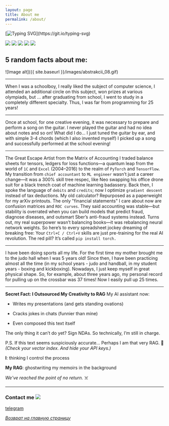 ```yaml
---
layout: page
title: About me
permalink: /about/
---
```

[![Typing SVG](https://readme-typing-svg.herokuapp.com?color=%2336BCF7&lines=AI+now+I+meet+more+often+than+HI...)](https://git.io/typing-svg)




![](https://github-profile-summary-cards.vercel.app/api/cards/profile-details?username=UzunDemir&theme=github_dark)
![](https://github-profile-summary-cards.vercel.app/api/cards/most-commit-language?username=UzunDemir&theme=github_dark) ![](https://github-profile-summary-cards.vercel.app/api/cards/repos-per-language?username=UzunDemir&theme=github_dark)
![](https://github-profile-summary-cards.vercel.app/api/cards/stats?username=UzunDemir&theme=github_dark) ![](https://github-profile-summary-cards.vercel.app/api/cards/productive-time?username=UzunDemir&theme=github_dark)

## 5 random facts about me:
![Image alt]({{ site.baseurl }}/images/abstrakcii_08.gif)

---

When I was a schoolboy, I really liked the subject of computer science, I attended an additional circle on this subject, won prizes at various olympiads, but ... after graduating from school, I went to study in a completely different specialty. Thus, I was far from programming for 25 years!
   
---

Once at school, for one creative evening, it was necessary to prepare and perform a song on the guitar. I never played the guitar and had no idea about notes and so on! What did I do… I just tuned the guitar by ear, and with simple 3-4 chords (which I also invented myself) I picked up a song and successfully performed at the school evening!
   
---

The Great Escape Artist from the Matrix of Accounting
I traded balance sheets for tensors, ledgers for loss functions—a quantum leap from the world of `1C` and `Excel` (2004–2016) to the realm of `PyTorch` and `TensorFlow`. My transition from `chief accountant` to `ML engineer` wasn’t just a career change—it was a 300% skill tree respec, like Neo swapping his office drone suit for a black trench coat of machine learning badassery.
Back then, I spoke the language of `debits` and `credits`; now I optimize `gradient descent` instead of tax deductions. My old calculator? Repurposed as a paperweight for my arXiv printouts. The only "financial statements" I care about now are confusion matrices and `ROC curves`.
They said accounting was stable—but stability is overrated when you can build models that predict fraud, diagnose diseases, and outsmart Sber’s anti-fraud systems instead. Turns out, my real superpower wasn’t balancing books—it was rebalancing neural network weights.
So here’s to every spreadsheet jockey dreaming of breaking free: Your `Ctrl+C / Ctrl+V` skills are just pre-training for the real AI revolution. The red pill? It’s called `pip install torch.`

---

I have been doing sports all my life. For the first time my mother brought me to the judo hall when I was 5 years old! Since then, I have been practicing almost all the time (in my school years - judo and handball, in my student years - boxing and kickboxing). Nowadays, I just keep myself in great physical shape. So, for example, about three years ago, my personal record for pulling up on the crossbar was 37 times! Now I easily pull up 25 times.
   
---

**Secret Fact: I Outsourced My Creativity to RAG**
My AI assistant now:

- Writes my presentations (and gets standing ovations)

- Cracks jokes in chats (funnier than mine)

- Even composed this text itself

The only thing it can’t do yet? Sign NDAs. So technically, I’m still in charge.

P.S. If this text seems suspiciously accurate... Perhaps I am that very RAG. 🤖
*(Check your vector index. And hide your API keys.)*

**I**: thinking I control the process

**My RAG**: ghostwriting my memoirs in the background

*We've reached the point of no return.* ☠️

---  

### Contact me ![](https://komarev.com/ghpvc/?username=UzunDemir&style=flat-square)


[telegram](https://web.telegram.org/z/#-1824573150)

*[Возврат на главную страницу](https://uzundemir.github.io)*
